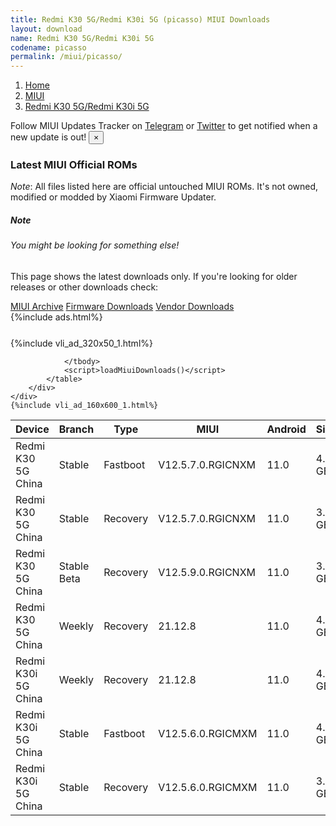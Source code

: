 ```yaml
---
title: Redmi K30 5G/Redmi K30i 5G (picasso) MIUI Downloads
layout: download
name: Redmi K30 5G/Redmi K30i 5G
codename: picasso
permalink: /miui/picasso/
---
```

<nav aria-label="breadcrumb">
    <ol class="breadcrumb">
        <li class="breadcrumb-item"><a href="/">Home</a></li>
        <li class="breadcrumb-item"><a href="/miui/">MIUI</a></li>
        <li class="breadcrumb-item active" aria-current="page"><a href="/miui/picasso/">Redmi K30 5G/Redmi K30i 5G</a></li>
    </ol>
</nav>
<div class="alert alert-primary alert-dismissible fade show" role="alert">
    Follow MIUI Updates Tracker on <a href="https://t.me/MIUIUpdatesTracker" class="alert-link">Telegram</a>
     or <a href="https://twitter.com/MiFwUpdater" class="alert-link">Twitter</a> to get notified when a new update is out!
    <button type="button" class="close" data-dismiss="alert" aria-label="Close">
        <span aria-hidden="true">&times;</span>
    </button>
</div>

### Latest MIUI Official ROMs
*Note*: All files listed here are official untouched MIUI ROMs. It's not owned, modified or modded by Xiaomi Firmware Updater.
<div class="card">
  <div class="card-body">
    <h5 class="card-title">Note</h5>
    <h6 class="card-subtitle mb-2 text-muted">You might be looking for something else!</h6>
    <p class="card-text">This page shows the latest downloads only.
     If you're looking for older releases or other downloads check:</p>
    <a href="/archive/miui/picasso/" class="card-link">MIUI Archive</a>
    <a href="/firmware/picasso/" class="card-link">Firmware Downloads</a>
    <a href="/vendor/picasso/" class="card-link">Vendor Downloads</a>
  </div>
</div>
{%include ads.html%}
<div class="row justify-content-center">
    <div class="col-10">
        <div class="table-responsive-md" style="margin-top: 25px;">
            {%include vli_ad_320x50_1.html%}
            <table id="miui" class="display dt-responsive nowrap compact table table-striped table-hover table-sm">
                <thead class="thead-dark">
                    <tr>
                        <th data-ref="device">Device</th>
                        <th data-ref="branch">Branch</th>
                        <th data-ref="type">Type</th>
                        <th data-ref="miui">MIUI</th>
                        <th data-ref="android">Android</th>
                        <th data-ref="size">Size</th>
                        <th data-ref="size">Date</th>
                        <th data-ref="link">Link</th>
                    </tr>
                </thead>
                <tbody>
                <tr><td>Redmi K30 5G China</td><td>Stable</td><td>Fastboot</td><td>V12.5.7.0.RGICNXM</td><td>11.0</td><td>4.9 GB</td><td>2021-10-25</td><td><a href="/miui/picasso/stable/V12.5.7.0.RGICNXM/">Download</a></td></tr>
<tr><td>Redmi K30 5G China</td><td>Stable</td><td>Recovery</td><td>V12.5.7.0.RGICNXM</td><td>11.0</td><td>3.9 GB</td><td>2021-11-05</td><td><a href="/miui/picasso/stable/V12.5.7.0.RGICNXM/">Download</a></td></tr>
<tr><td>Redmi K30 5G China</td><td>Stable Beta</td><td>Recovery</td><td>V12.5.9.0.RGICNXM</td><td>11.0</td><td>3.9 GB</td><td>2021-12-30</td><td><a href="/miui/picasso/stable beta/V12.5.9.0.RGICNXM/">Download</a></td></tr>
<tr><td>Redmi K30 5G China</td><td>Weekly</td><td>Recovery</td><td>21.12.8</td><td>11.0</td><td>4.3 GB</td><td>2021-12-09</td><td><a href="/miui/picasso/weekly/21.12.8/">Download</a></td></tr>
<tr><td>Redmi K30i 5G China</td><td>Weekly</td><td>Recovery</td><td>21.12.8</td><td>11.0</td><td>4.3 GB</td><td>2021-12-09</td><td><a href="/miui/picasso/weekly/21.12.8/">Download</a></td></tr>
<tr><td>Redmi K30i 5G China</td><td>Stable</td><td>Fastboot</td><td>V12.5.6.0.RGICMXM</td><td>11.0</td><td>4.9 GB</td><td>2021-10-25</td><td><a href="/miui/picasso/stable/V12.5.6.0.RGICMXM/">Download</a></td></tr>
<tr><td>Redmi K30i 5G China</td><td>Stable</td><td>Recovery</td><td>V12.5.6.0.RGICMXM</td><td>11.0</td><td>3.9 GB</td><td>2021-11-05</td><td><a href="/miui/picasso/stable/V12.5.6.0.RGICMXM/">Download</a></td></tr>

                </tbody>
                <script>loadMiuiDownloads()</script>
            </table>
        </div>
    </div>
    {%include vli_ad_160x600_1.html%}
</div>
